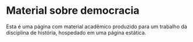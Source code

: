 # Material sobre democracia

Esta é uma página com material acadêmico produzido para um trabalho da disciplina de história, hospedado em uma página estática.